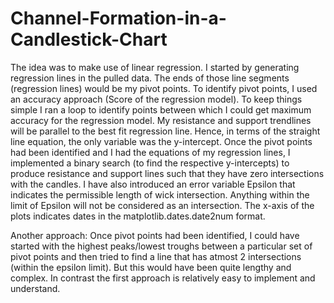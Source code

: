 # Channel-Formation-in-a-Candlestick-Chart

The idea was to make use of linear regression. I started by generating regression lines in the pulled data. The ends of those line segments (regression lines) would be my pivot points. To identify pivot points, I used an accuracy approach (Score of the regression model). To keep things simple I ran a loop to identify points between which I could get maximum accuracy for the regression model. My resistance and support trendlines will be parallel to the best fit regression line. Hence, in terms of the straight line equation, the only variable was the y-intercept.
Once the pivot points had been identified and I had the equations of my regression lines, I implemented a binary search (to find the respective y-intercepts) to produce resistance and support lines such that they have zero intersections with the candles. I have also introduced an error variable Epsilon that indicates the permissible length of wick intersection. Anything within the limit of Epsilon will not be considered as an intersection.
The x-axis of the plots indicates dates in the matplotlib.dates.date2num format.

Another approach:
Once pivot points had been identified, I could have started with the highest peaks/lowest troughs between a particular set of pivot points and then tried to find a line that has atmost 2 intersections (within the epsilon limit). But this would have been quite lengthy and complex. In contrast the first approach is relatively easy to implement and understand.
